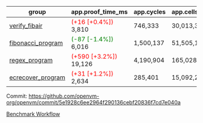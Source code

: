 | group | app.proof_time_ms | app.cycles | app.cells_used | leaf.proof_time_ms | leaf.cycles | leaf.cells_used |
| -- | -- | -- | -- | -- | -- | -- |
| [verify_fibair](https://github.com/openvm-org/openvm/blob/benchmark-results/benchmarks-pr/1191/verify_fibair-5e1928c6ee2964f290136cebf20836f7cd7e040a.md) |<span style='color: red'>(+16 [+0.4%])</span> 3,810 |  746,333 |  30,013,314 |- | - | - |
| [fibonacci_program](https://github.com/openvm-org/openvm/blob/benchmark-results/benchmarks-pr/1191/fibonacci-5e1928c6ee2964f290136cebf20836f7cd7e040a.md) |<span style='color: green'>(-87 [-1.4%])</span> 6,016 |  1,500,137 |  51,505,102 |- | - | - |
| [regex_program](https://github.com/openvm-org/openvm/blob/benchmark-results/benchmarks-pr/1191/regex-5e1928c6ee2964f290136cebf20836f7cd7e040a.md) |<span style='color: red'>(+590 [+3.2%])</span> 19,126 |  4,190,904 |  165,028,173 |- | - | - |
| [ecrecover_program](https://github.com/openvm-org/openvm/blob/benchmark-results/benchmarks-pr/1191/ecrecover-5e1928c6ee2964f290136cebf20836f7cd7e040a.md) |<span style='color: red'>(+31 [+1.2%])</span> 2,634 |  285,401 |  15,092,297 |- | - | - |


Commit: https://github.com/openvm-org/openvm/commit/5e1928c6ee2964f290136cebf20836f7cd7e040a

[Benchmark Workflow](https://github.com/openvm-org/openvm/actions/runs/12700559675)
